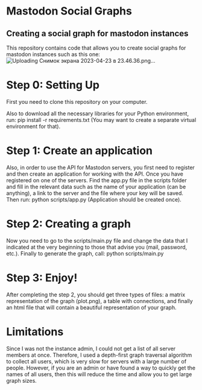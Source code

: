 # Mastodon Social Graphs
## Creating a social graph for mastodon instances
This repository contains code that allows you to create social graphs for mastodon instances such as this one:
![Uploading Снимок экрана 2023-04-23 в 23.46.36.png…]()

# Step 0: Setting Up
First you need to clone this repository on your computer.

Also to download all the necessary libraries for your Python environment, run:
pip install -r requirements.txt
(You may want to create a separate virtual environment for that).

# Step 1: Create an application
Also, in order to use the API for Mastodon servers, you first need to register and then create an application for working with the API.
Once you have registered on one of the servers. Find the app.py file in the scripts folder and fill in the relevant data such as the name of your application (can be anything), a link to the server and the file where your key will be saved. Then run: 
python scripts/app.py
(Application should be created once).

# Step 2: Creating a graph

Now you need to go to the scripts/main.py file and change the data that I indicated at the very beginning to those that advise you (mail, password, etc.).
Finally to generate the graph, call:
python scripts/main.py

# Step 3: Enjoy!
After completing the step 2, you should get three types of files: a matrix representation of the graph (plot.png), a table with connections, and finally an html file that will contain a beautiful representation of your graph.

# Limitations
Since I was not the instance admin, I could not get a list of all server members at once. Therefore, I used a depth-first graph traversal algorithm to collect all users, which is very slow for servers with a large number of people. However, if you are an admin or have found a way to quickly get the names of all users, then this will reduce the time and allow you to get large graph sizes.
